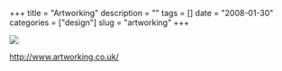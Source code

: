 +++
title = "Artworking"
description = ""
tags = []
date = "2008-01-30"
categories = ["design"]
slug = "artworking"
+++


 

  <div id="screens-thumbs" class="clearfix">
    <div class="txt-center" id="design-submission"><a href="http://www.artworking.co.uk/"><img id='bluga-thumbnail-1034' class='bluga-thumbnail large' src='//konigi.com/media/bluga/
wt47f281d1ebea0_0.jpg'/></a></div>  
  </div>   
<p><a href="http://www.artworking.co.uk/">http://www.artworking.co.uk/</a></p>




